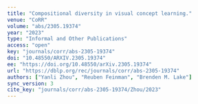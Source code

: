 ```yaml
---
title: "Compositional diversity in visual concept learning."
venue: "CoRR"
volume: "abs/2305.19374"
year: "2023"
type: "Informal and Other Publications"
access: "open"
key: "journals/corr/abs-2305-19374"
doi: "10.48550/ARXIV.2305.19374"
ee: "https://doi.org/10.48550/arXiv.2305.19374"
url: "https://dblp.org/rec/journals/corr/abs-2305-19374"
authors: ["Yanli Zhou", "Reuben Feinman", "Brenden M. Lake"]
sync_version: 3
cite_key: "journals/corr/abs-2305-19374/Zhou/2023"
---
```

